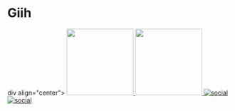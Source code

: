 # Giih
div align="center">
  <a href="https://github.com/Giih">
    <img height="150em" src="https://github-readme-stats.vercel.app/api?username=dsouloficial&count_private=true&include_all_commits=true&show_icons=true&theme=dracula&hide_border=false&show_owner=true"/>
    <img height="150em" src="https://github-readme-stats.vercel.app/api/top-langs/?username=dsouloficial&theme=dracula&hide_border=false&&layout=compact"/>
[![social](https://img.shields.io/badge/Instagram-E4405F?style=for-the-badge&logo=instagram&logoColor=white)](https://instagram.com/giovannahdesouza)
[![social](https://img.shields.io/badge/Twitter-1DA1F2?style=for-the-badge&logo=twitter&logoColor=white)](https://Twitter.com/Giovann26162481)


